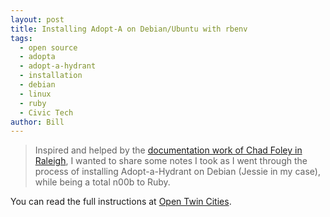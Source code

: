 ```yaml
---
layout: post
title: Installing Adopt-A on Debian/Ubuntu with rbenv 
tags:
  - open source 
  - adopta
  - adopt-a-hydrant
  - installation
  - debian
  - linux
  - ruby
  - Civic Tech
author: Bill
---
```


> Inspired and helped by the [documentation work of Chad Foley in Raleigh][1],
> I wanted to share some notes I took as I went through the process of
> installing Adopt-a-Hydrant on Debian (Jessie in my case), while being a total
> n00b to Ruby.

You can read the full instructions at [Open Twin Cities][2].

 [1]: http://localwiki.net/raleigh/Adopta_App/Development?&docuredirected_from=raleigh%20adopta%20app/development
 [2]: http://opentwincities.org/2014/05/21/installing-adopta-on-debian/
